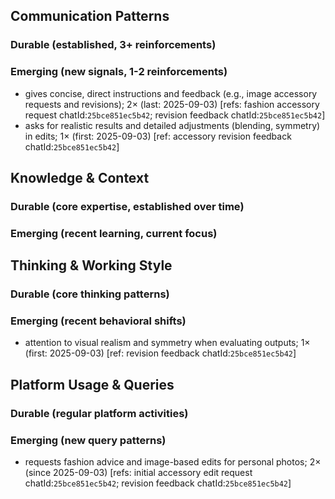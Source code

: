 ## Communication Patterns
### Durable (established, 3+ reinforcements)

### Emerging (new signals, 1-2 reinforcements)
- gives concise, direct instructions and feedback (e.g., image accessory requests and revisions); 2× (last: 2025-09-03) [refs: fashion accessory request chatId:`25bce851ec5b42`; revision feedback chatId:`25bce851ec5b42`]
- asks for realistic results and detailed adjustments (blending, symmetry) in edits; 1× (first: 2025-09-03) [ref: accessory revision feedback chatId:`25bce851ec5b42`]

## Knowledge & Context
### Durable (core expertise, established over time)

### Emerging (recent learning, current focus)

## Thinking & Working Style
### Durable (core thinking patterns)

### Emerging (recent behavioral shifts)
- attention to visual realism and symmetry when evaluating outputs; 1× (first: 2025-09-03) [ref: revision feedback chatId:`25bce851ec5b42`]

## Platform Usage & Queries
### Durable (regular platform activities)

### Emerging (new query patterns)
- requests fashion advice and image-based edits for personal photos; 2× (since 2025-09-03) [refs: initial accessory edit request chatId:`25bce851ec5b42`; revision feedback chatId:`25bce851ec5b42`]